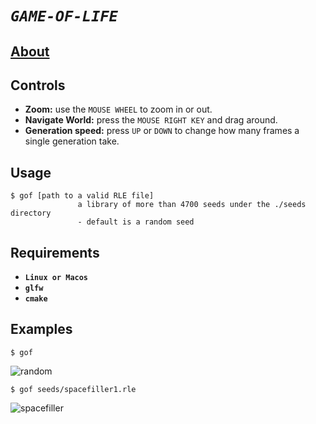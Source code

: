 # *`GAME-OF-LIFE`*

## <a href="https://en.wikipedia.org/wiki/Conway%27s_Game_of_Life">About</a>

## Controls
- **Zoom:** use the `MOUSE WHEEL` to zoom in or out.
- **Navigate World:** press the `MOUSE RIGHT KEY` and drag around.
- **Generation speed:** press `UP` or `DOWN` to change how many frames a single generation take.

## Usage

```
$ gof [path to a valid RLE file]
               a library of more than 4700 seeds under the ./seeds directory
               - default is a random seed
```

## Requirements
- **`Linux or Macos`**
- **`glfw`**
- **`cmake`**

## Examples
```
$ gof
```
![random](https://github.com/user-attachments/assets/3f954569-bc1c-421b-9f70-78dcf56d59f1)

```
$ gof seeds/spacefiller1.rle
```
![spacefiller](https://github.com/user-attachments/assets/1119dbb3-3985-4b28-a68e-d3480367e215)

